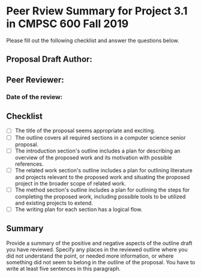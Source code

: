 # Peer Rview Summary for Project 3.1 in CMPSC 600 Fall 2019

Please fill out the following checklist and answer the questions below.

## Proposal Draft Author:
## Peer Reviewer:
### Date of the review:

## Checklist
- [ ] The title of the proposal seems appropriate and exciting.
- [ ] The outline covers all required sections in a computer science senior proposal.  
- [ ] The introduction section's outline includes a plan for describing an overview of the proposed work and its motivation with possible references.
- [ ] The related work section's outline includes a plan for outlining literature and projects relevant to the proposed work and situating the proposed project in the broader scope of related work.
- [ ] The method section's outline includes a plan for outlining the steps for completing the proposed work, including possible tools to be utilized and existing projects to extend.
- [ ] The writing plan for each section has a logical flow.

## Summary

Provide a summary of the positive and negative aspects of the outline draft you have reviewed. Specify any places in the reviewed outline where you did not understand the point, or needed more information, or where something did not seem to belong in the outline of the proposal. You have to write at least five sentences in this paragraph.
